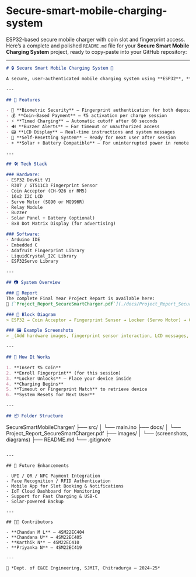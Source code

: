 # Secure-smart-mobile-charging-system
ESP32-based secure mobile charger with coin slot and fingerprint access.
Here’s a complete and polished `README.md` file for your **Secure Smart Mobile Charging System** project, ready to copy-paste into your GitHub repository:

---

```markdown
# 🔒 Secure Smart Mobile Charging System 🔋

A secure, user-authenticated mobile charging system using **ESP32**, **fingerprint sensor**, and a **coin acceptor**. Designed for use in public spaces such as malls, railway stations, colleges, and airports — where device safety and controlled charging are essential.

---

## 📌 Features

- 🔐 **Biometric Security** – Fingerprint authentication for both deposit and retrieval
- 💰 **Coin-Based Payment** – ₹5 activation per charge session
- ⚡ **Timed Charging** – Automatic cutoff after 60 seconds
- 🔊 **Buzzer Alerts** – For timeout or unauthorized access
- 📟 **LCD Display** – Real-time instructions and system messages
- 🔁 **Self-Resetting System** – Ready for next user after session
- ☀️ **Solar + Battery Compatible** – For uninterrupted power in remote areas

---

## 🛠️ Tech Stack

### Hardware:
- ESP32 DevKit V1
- R307 / GT511C3 Fingerprint Sensor
- Coin Acceptor (CH-926 or RM5)
- 16x2 I2C LCD
- Servo Motor (SG90 or MG996R)
- Relay Module
- Buzzer
- Solar Panel + Battery (optional)
- 8x8 Dot Matrix Display (for advertising)

### Software:
- Arduino IDE
- Embedded C
- Adafruit Fingerprint Library
- LiquidCrystal_I2C Library
- ESP32Servo Library

---

## 📷 System Overview

### 🧾 Report
The complete Final Year Project Report is available here:  
📄 [`Project_Report_SecureSmartCharger.pdf`](./docs/Project_Report_SecureSmartCharger.pdf)

### 🧠 Block Diagram
> ESP32 → Coin Acceptor → Fingerprint Sensor → Locker (Servo Motor) → Charger (Relay) → LCD/Buzzer Output

### 🖼️ Example Screenshots
> _(Add hardware images, fingerprint sensor interaction, LCD messages, etc.)_

---

## 🚀 How It Works

1. **Insert ₹5 Coin**
2. **Enroll Fingerprint** (for this session)
3. **Locker Unlocks** – Place your device inside
4. **Charging Begins**
5. **Timeout or Fingerprint Match** to retrieve device
6. **System Resets for Next User**

---

## 📦 Folder Structure

```

SecureSmartMobileCharger/
├── src/
│   └── main.ino
├── docs/
│   └── Project\_Report\_SecureSmartCharger.pdf
├── images/
│   └── (screenshots, diagrams)
├── README.md
└── .gitignore

```

---

## 🔮 Future Enhancements

- UPI / QR / NFC Payment Integration
- Face Recognition / RFID Authentication
- Mobile App for Slot Booking & Notifications
- IoT Cloud Dashboard for Monitoring
- Support for Fast Charging & USB-C
- Solar-powered Backup

---

## 👨‍💻 Contributors

- **Chandan M L** – 4SM22EC404  
- **Chandana U** – 4SM22EC405  
- **Karthik N** – 4SM22EC410  
- **Priyanka N** – 4SM22EC419  

---

📍 *Dept. of E&CE Engineering, SJMIT, Chitradurga – 2024-25*

